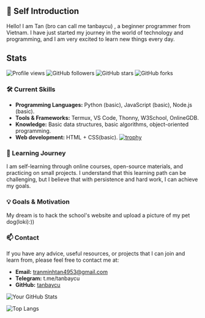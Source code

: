 ## 👋 Self Introduction

Hello! I am Tan (bro can call me tanbaycu) , a beginner programmer from Vietnam. I have just started my journey in the world of technology and programming, and I am very excited to learn new things every day.

## Stats
![Profile views](https://komarev.com/ghpvc/?username=tanbaycu)
![GitHub followers](https://img.shields.io/github/followers/tanbaycu?style=social)
![GitHub stars](https://img.shields.io/github/stars/tanbaycu/tanbaycu.github.io?style=social)
![GitHub forks](https://img.shields.io/github/forks/tanbaycu/tanbaycu.github.io?style=social)



### 🛠️ Current Skills

- **Programming Languages:** Python (basic), JavaScript (basic), Node.js (basic).
- **Tools & Frameworks:** Termux, VS Code, Thonny, W3School, OnlineGDB.
- **Knowledge:** Basic data structures, basic algorithms, object-oriented programming.
- **Web development:** HTML + CSS(basic).
[![trophy](https://github-profile-trophy.vercel.app/?username=tanbaycu)](https://github.com/ryo-ma/github-profile-trophy)
### 🌱 Learning Journey

I am self-learning through online courses, open-source materials, and practicing on small projects. I understand that this learning path can be challenging, but I believe that with persistence and hard work, I can achieve my goals.

### 💡 Goals & Motivation

My dream is to hack the school's website and upload a picture of my pet dog(loki):))

### 📫 Contact

If you have any advice, useful resources, or projects that I can join and learn from, please feel free to contact me at:

- **Email:** tranminhtan4953@gmail.com
- **Telegram:** t.me/tanbaycu
- **GitHub:** [tanbaycu](https://github.com/tanbaycu)

![Your GitHub Stats](https://github-readme-stats.vercel.app/api?username=tanbaycu&show_icons=true&hide_title=true&count_private=true&hide_border=true&theme=radical)


![Top Langs](https://github-readme-stats.vercel.app/api/top-langs/?username=tanbaycu&layout=compact)


